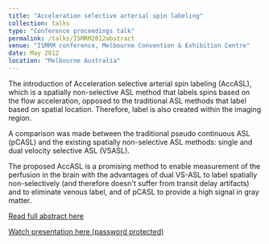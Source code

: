 ```yaml
---
title: "Acceleration selective arterial spin labeling"
collection: talks
type: "Conference proceedings talk"
permalink: /talks/ISMRM2012abstract
venue: "ISMRM conference, Melbourne Convention & Exhibition Centre"
date: May 2012
location: "Melbourne Australia"
---
```


The introduction of Acceleration selective arterial spin labeling (AccASL), which is a spatially non-selective ASL method that labels spins based on the flow acceleration, opposed to the traditional ASL methods that label based on spatial location. Therefore, label is also created within the imaging region. 

A comparison was made between the traditional pseudo continuous ASL (pCASL) and the existing spatially non-selective ASL methods: single and dual velocity selective ASL (VSASL).

The proposed AccASL is a promising method to enable measurement of the perfusion in the brain with the advantages of dual VS-ASL to label spatially non-selectively (and therefore doesn't suffer from transit delay artifacts) and to eliminate venous label, and of pCASL to provide a high signal in gray matter.

[Read full abstract here](https://cds.ismrm.org/protected/12MProceedings/files/0577.pdf)

[Watch presentation here (password protected)](https://cds.ismrm.org/protected/12MPresentations/0577/)

